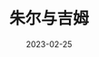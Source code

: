 ---
title: '朱尔与吉姆'
date: '2023-02-25'
price: '60.0'
theaters: ['中国电影资料馆艺术影院']
seat: ['14-3']
remark: ['学术放映', '1962']
---